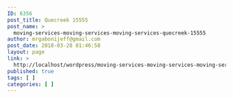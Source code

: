 ```yaml
---
ID: 6356
post_title: Quecreek 15555
post_name: >
  moving-services-moving-services-moving-services-quecreek-15555
author: mrgabonijeff@gmail.com
post_date: 2018-03-28 01:46:58
layout: page
link: >
  http://localhost/wordpress/moving-services-moving-services-moving-services-quecreek-15555/
published: true
tags: [ ]
categories: [ ]
---
```

